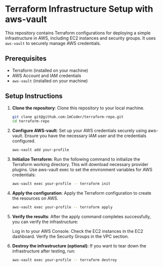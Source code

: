 # Terraform Infrastructure Setup with aws-vault

This repository contains Terraform configurations for deploying a simple infrastructure in AWS, including EC2 instances and security groups. It uses `aws-vault` to securely manage AWS credentials.

## Prerequisites

- Terraform (installed on your machine)
- AWS Account and IAM credentials
- `aws-vault` (installed on your machine)

## Setup Instructions

1. **Clone the repository**:
   Clone this repository to your local machine.

   ```bash
   git clone git@github.com:1mCoder/terraform-repo.git
   cd terraform-repo
   ```

2. **Configure AWS-vault**:
   Set up your AWS credentials securely using aws-vault. Ensure you have the necessary IAM user and the credentials configured.

   ```bash
   aws-vault add your-profile
   ```
3. **Initialize Terraform**:
   Run the following command to initialize the Terraform working directory. This will download necessary provider plugins.
   Use aws-vault exec to set the environment variables for AWS credentials:

   ```bash
   aws-vault exec your-profile -- terraform init
   ```

4. **Apply the configuration**:
   Apply the Terraform configuration to create the resources on AWS.

   ```bash
   aws-vault exec your-profile -- terraform apply
   ```

5. **Verify the results**:
    After the apply command completes successfully, you can verify the infrastructure:

    Log in to your AWS Console.
    Check the EC2 instances in the EC2 dashboard.
    Verify the Security Groups in the VPC section.

6. **Destroy the infrastructure (optional)**:
    If you want to tear down the infrastructure after testing, run:

   ```bash
   aws-vault exec your-profile -- terraform destroy
   ```
